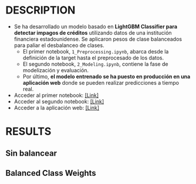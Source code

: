 # DESCRIPTION
- Se ha desarrollado un modelo basado en **LightGBM Classifier para detectar impagos de créditos** utilizando datos de una institución financiera estadounidense. Se aplicaron pesos de clase balanceados para paliar el desbalanceo de clases.
  - El primer notebook, `1_Preprocessing.ipynb`, abarca desde la definición de la target hasta el preprocesado de los datos.
  - El segundo notebook, `2_Modeling.ipynb`, contiene la fase de modelización y evaluación.
  - Por último, **el modelo entrenado se ha puesto en producción en una aplicación web** donde se pueden realizar predicciones a tiempo real.
- Acceder al primer notebook: [[Link]](https://github.com/Haoqi9/Personal_Projects/blob/master/CreditRisk/03_Notebooks/1_Preprocessing.ipynb) 
- Acceder al segundo notebook: [[Link]](https://github.com/Haoqi9/Personal_Projects/blob/master/CreditRisk/03_Notebooks/2_Modeling.ipynb) 
- Acceder a la aplicación web: [[Link]](https://creditriskwebappst-lmmesu5xdk4m45fu9icbmf.streamlit.app/)

# RESULTS
## Sin balancear

## Balanced Class Weights
